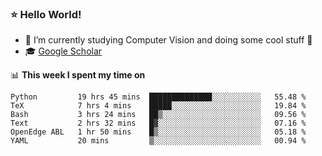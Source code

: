 ### ⭐️ Hello World!

<!--
**hologerry/hologerry** is a ✨ _special_ ✨ repository because its `README.md` (this file) appears on your GitHub profile.

Here are some ideas to get you started:

- 🔭 I’m currently working and studying on Computer Vision
- 🌱 I’m currently learning at Peking University
- 💬 Ask me about 
- 📫 How to reach me: E-mail
- 😄 Pronouns: he/his
- ⚡ Fun fact: Music is the Power
-->


- 🔭 I’m currently studying Computer Vision and doing some cool stuff 🤖
- 🎓 [Google Scholar](https://scholar.google.com/citations?user=3ykqW9wAAAAJ&hl=en)


📊 **This week I spent my time on**

<!--START_SECTION:waka-->

```text
Python         19 hrs 45 mins  ██████████████░░░░░░░░░░░   55.48 %
TeX            7 hrs 4 mins    █████░░░░░░░░░░░░░░░░░░░░   19.84 %
Bash           3 hrs 24 mins   ██▒░░░░░░░░░░░░░░░░░░░░░░   09.56 %
Text           2 hrs 32 mins   █▓░░░░░░░░░░░░░░░░░░░░░░░   07.16 %
OpenEdge ABL   1 hr 50 mins    █▒░░░░░░░░░░░░░░░░░░░░░░░   05.18 %
YAML           20 mins         ▒░░░░░░░░░░░░░░░░░░░░░░░░   00.94 %
```

<!--END_SECTION:waka-->
